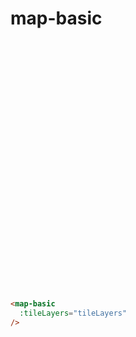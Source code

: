 # map-basic

<div style="height:400px">
  <ClientOnly>
    <map-basic />
  </ClientOnly>
</div>

``` md
<map-basic
  :tileLayers="tileLayers"
/>
```